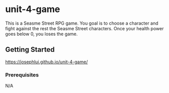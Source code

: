 # unit-4-game

This is a Seasme Street RPG game.  You goal is to choose a character and fight against the rest the Seasme Street characters.  Once your health power goes below 0, you loses the game.

## Getting Started

https://josephlui.github.io/unit-4-game/

### Prerequisites

N/A


